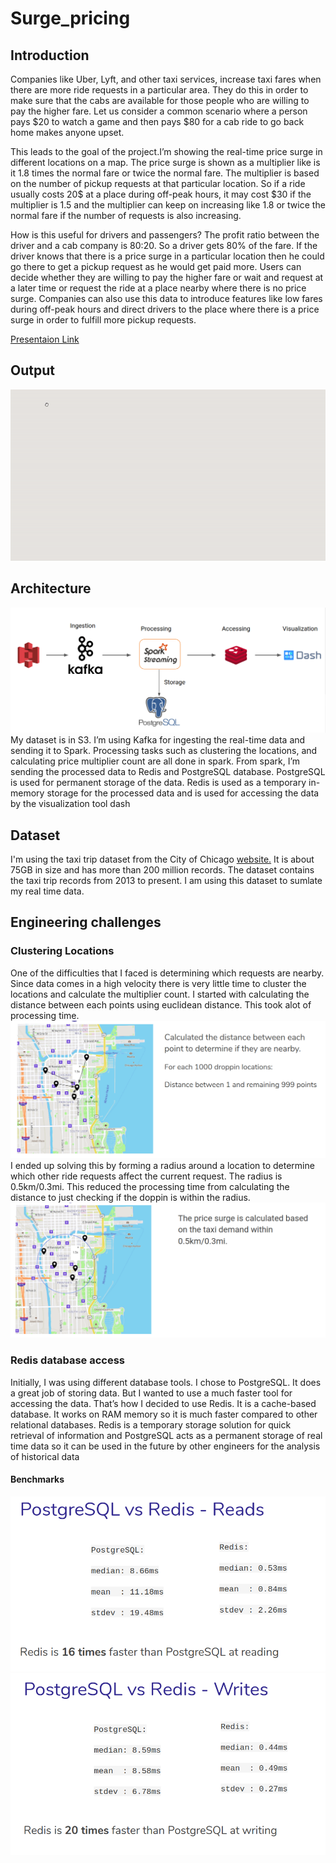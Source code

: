 # Surge_pricing

## Introduction

Companies like Uber, Lyft, and other taxi services, increase taxi fares when there are more ride requests in a particular area. They do this in order to make sure that the cabs are available for those people who are willing to pay the higher fare. Let us consider a common scenario where a person pays $20 to watch a game and then pays $80 for a cab ride to go back home makes anyone upset.

This leads to the goal of the project.I’m showing the real-time price surge in different locations on a map. The price surge is shown as a multiplier like is it 1.8 times the normal fare or twice the normal fare. The multiplier is based on the number of pickup requests at that particular location.
So if a ride usually costs 20$ at a place during off-peak hours, it may cost $30 if the multiplier is 1.5 and the multiplier can keep on increasing like 1.8 or twice the normal fare if the number of requests is also increasing.

How is this useful for drivers and passengers?
The profit ratio between the driver and a cab company is 80:20. So a driver gets 80% of the fare. If the driver knows that there is a price surge in a particular location then he could go there to get a pickup request as he would get paid more.
Users can decide whether they are willing to pay the higher fare or wait and request at a later time or request the ride at a place nearby where there is no price surge.
Companies can also use this data to introduce features like low fares during off-peak hours and direct drivers to the place where there is a price surge in order to fulfill more pickup requests.



[Presentaion Link](https://docs.google.com/presentation/d/1k4JkmKybe1vA3XIKXbkomEsgG9qJASuMiKjh6ghnXZA/edit?usp=sharing)

## Output
![alt text](https://github.com/gsekkila/Surge_pricing/blob/master/Images/output.gif)

## Architecture
![alt text](https://github.com/gsekkila/Surge_pricing/blob/master/Images/techstack.png)
My dataset is in S3. I’m using Kafka for ingesting the real-time data and sending it to Spark. Processing tasks such as clustering the locations, and calculating price multiplier count are all done in spark. From spark, I’m sending the processed data to Redis and PostgreSQL database. PostgreSQL is used for permanent storage of the data. Redis is used as a temporary in-memory storage for the processed data and is used for accessing the data by the visualization tool dash

## Dataset

I'm using the taxi trip dataset from the City of Chicago [website.](https://data.cityofchicago.org/Transportation/Taxi-Trips/wrvz-psew) It is about 75GB in size and has more than 200 million records. The dataset contains the taxi trip records from 2013 to present. I am using this dataset to sumlate my real time data.

## Engineering challenges
### Clustering Locations
One of the difficulties that I faced is determining which requests are nearby. Since data comes in a high velocity there is very little time to cluster the locations and calculate the multiplier count. I started with calculating the distance between each points using euclidean distance. This took alot of processing time.
![alt text](https://github.com/gsekkila/Surge_pricing/blob/master/Images/chal1.png)
I ended up solving this by forming a radius around a location to determine which other ride requests affect the current request. The radius is 0.5km/0.3mi. This reduced the processing time from calculating the distance to just checking if the doppin is within the radius.
![alt text](https://github.com/gsekkila/Surge_pricing/blob/master/Images/chal2.png)
### Redis database access
Initially, I was using different database tools. I chose to PostgreSQL. It does a great job of storing data. But I wanted to use a much faster tool for accessing the data. That’s how I decided to use Redis. It is a cache-based database. It works on RAM memory so it is much faster compared to other relational databases.
Redis is a temporary storage solution for quick retrieval of information and PostgreSQL acts as a permanent storage of real time data  so it can be used in the future by other engineers for the analysis of historical data
#### Benchmarks
![alt text](https://github.com/gsekkila/Surge_pricing/blob/master/Images/bench1.png)
![alt text](https://github.com/gsekkila/Surge_pricing/blob/master/Images/bench2.png)
